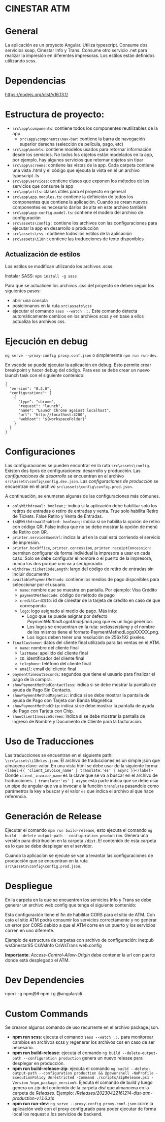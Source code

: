 # CINESTAR ATM
# General

La aplicación es un proyecto Angular.
Utiliza typescript.
Consume dos servicios soap, Cinestar Info y Trans.
Consume otro servicio .net para realizar la impresión en diferentes impresoras.
Los estilos están definidos utilizando scss.

# Dependencias

https://nodejs.org/dist/v16.13.1/

# Estructura de proyecto:

- `src\app\components`: contiene todos los componentes reutilizables de la app
    - `src\app\components\nav-bar`: contiene la barra de navegación superior derecha (selección de película, pago, etc) 
- `src\app\models`: contiene modelos usados para retornar información desde los servicios. No todos los objetos están modelados en la app, por ejemplo, hay algunos servicios que retornar objetos sin tipar
- `src\app\screens`: contiene las vistas de la app. Cada carpeta contiene una vista .html y el código que ejecuta la vista en el un archivo typescript .ts
- `src\app\services`: contiene clases que exponen los métodos de los servicios que consume la app
- `src\app\utils`: clases útiles para el proyecto en general
- `src\app\app.modules.ts`: contiene la definición de todos los componentes que contiene la aplicación. Cuando se crean nuevos componentes es necesario darlos de alta en este archivo también
- `src\app\app-config.model.ts`: contiene el modelo del archivo de configuración
- `src\assets\config` :  contiene los archivos con las configuraciones para ejecutar la app en desarrollo o producción
- `src\assets\css` :  contiene todos los estilos de la aplicación
- `src\assets\i18n` :  contiene las traducciones de texto disponibles


## Actualización de estilos
Los estilos se modifican utilizando los archivos .scss.

Instalar SASS:
`npm install -g sass`

Para que se actualicen los archivos .css del proyecto se deben seguir los siguientes pasos:
- abrir una consola
- posicionanos en la ruta `src\assets\css`
- ejecutar el comando `sass --watch .:.`
Este comando detecta automáticamente cambios en los archivos scss y en base a ellos actualiza los archivos css.

# Ejecución en debug
`ng serve --proxy-config proxy.conf.json` o simplemente `npm run run-dev`.

En vscode se puede ejecutar la aplicación en debug. Esto permite crear breakpoint y hacer debug del código.
Para eso se debe crear un nuevo launch task con el siguiente contenido:
```
{
  "version": "0.2.0",
  "configurations": [
    {
      "type": "chrome",
      "request": "launch",
      "name": "Launch Chrome against localhost",
      "url": "http://localhost:4200",
      "webRoot": "${workspaceFolder}"
    }
  ]
}
```

# Configuraciones

Las configuraciones se pueden encontrar en la ruta `src\assets\config`.
Existen dos tipos de configuraciones: desarrollo y producción. 
Las *configuraciones de desarrollo* se encuentran en el archivo `src\assets\config\config.dev.json`.
Las *configuraciones de producción* se encuentran en el archivo `src\assets\config\config.prod.json`.

A continuación, se enumeran algunas de las configuraciones más cómunes.

- `onlyWithdrawal: boolean;`: indica si la aplicación debe habilitar solo los retiros de entradas o retiro de entradas y venta. True solo habilita Retiro de Tickets. False Retiro y Venta de Entradas.
- `isQRWithdrawalEnabled: boolean;`: indica si se habilita la opción de retiro con código QR. False indica que no se debe mostrar la opción de menú de Retiro con QR.
- `printer.serviceBaseUrl`: indica la url en la cual está corriendo el servicio de impresión.
- `printer.boxOffice`, `printer.concession`, `printer.receiptConcession`:  permiten configurar de forma individual la impresora a usar en cada caso. Solo se debe configurar el nombre o el puerto de la impresora, nunca los dos porque uno va a ser ignorado.
- `withdraw.ticketCodeLength`: largo del código de retiro de entradas sin incluir documento
- `availablePaymentMethods`: contiene los medios de pago disponibles para seleccionar por el usuario.
  - `name`: nombre que se muestra en pantalla. Por ejemplo: Visa Crédito
  - `paymentMethodCode`: código de método de pago
  - `creditCardCSID`: id de cinestar de la tarjeta de crédito en caso de que corresponda
  - `logo`: logo asignado al medio de pago. Más info:
    - Logo que se puede asignar por defecto _PaymentMethodLogoUndefined.png_ que es un logo genérico. 
    - Los logos se encuentran en la ruta: _src\assets\img_ y el nombre de los mismos tiene el formato PaymentMethodLogoXXXXX.png.
    - Los logos deben tener una resolución de 256x192 pixeles. 
- `finalCustomer`: datos del cliente final utilizado para las ventas en el ATM. 
  - `name`: nombre del cliente final
  - `lastName`: apellido del cliente final
  - `ID`: identificador del cliente final
  - `telephone`: teléfono del cliente final
  - `email`: email del cliente final
- `paymentTimeoutSeconds`: segundos que tiene el usuario para finalizar el pago de la compra. 
- `showPaymentMethodContactless`: indica si se debe mostrar la pantalla de ayuda de Pago Sin Contacto. 
- `showPaymentMethodMagnetic`: indica si se debe mostrar la pantalla de ayuda de Pago con Tarjeta con Banda Magnética. 
- `showPaymentMethodChip`: indica si se debe mostrar la pantalla de ayuda de Pago con Tarjeta con Chip. 
- `showClientInvoiceScreen`: indica si se debe mostrar la pantalla de ingreso de Nombre y Documento de Cliente para la facturación. 

# Uso de Traducciones

Las traducciones se encuentran en el siguiente path: `\src\assets\i18n\es.json`.
El archivo de traducciones es un simple json que almacena clave-valor.
En una vista html se debe usar de la siguiente forma:
```<label>{{ 'client_invoice_name' | translate:'es' | async }}</label>```
Donde `client_invoice_name` es la clave que se va a buscar en el archivo de traducciones. 
`| translate:'es' | async` esta parte indica que se debe usar un pipe de angular que va a invocar a la función `translate` pasandole como parámetros la key a buscar y el valor `es` que indica el archivo al que hace referencia. 

# Generación de Release

Ejecutar el comando `npm run build-release`, esto ejecuta el comando `ng build --delete-output-path --configuration production`. Genera una versión para distribución en la carpeta `/dist`. El contenido de esta carpeta es lo que se debe desplegar en el servidor.

Cuando la aplicación se ejecute se van a levantar las configuraciones de producción que se encuentran en la ruta `src\assets\config\config.prod.json`.

# Despliegue

En la carpeta en la que se encuentren los servicios Info y Trans se debe generar un archivo web.config que tenga el siguiente contenido:

<?xml version="1.0" encoding="UTF-8"?>
<configuration>
    <system.webServer>
		<httpProtocol> 
			<customHeaders>
                <add name="Access-Control-Allow-Origin" value="http://localhost:8081" /> 
				<add name="Access-Control-Allow-Headers" value="Content-Type, Authorization, SOAPAction" />
				<add name="Access-Control-Allow-Methods" value="GET, POST, PUT, DELETE, OPTIONS" />
             </customHeaders> 
         </httpProtocol>
    </system.webServer> 
 </configuration> 

Esta configuración tiene el fin de habilitar CORS para el sitio de ATM. Con esto el sitio ATM podrá consumir los servicios correctamente y no generar un error por CORS debido a que el ATM corre en un puerto y los servicios corren en uno diferente.

Ejemplo de estructura de carpetas con archivo de configuración:
  inetpub
    wsCinestar85
      CsWsInfo
      CsWsTrans
      web.config

**Importante**: *Access-Control-Allow-Origin* debe contener la url con puerto donde está desplegado el ATM. 


# Dev Dependencies
npm i -g npm@6 
npm i g @angular/cli

# Custom Commands
Se crearon algunos comando de uso recurrente en el archivo package.json. 

- **npm run scss**: ejecuta el comando `sass --watch .:.` para monitorear cambios en archivos scss y regenerar los archivos css en caso de ser necesario. 
- **npm run build-release**: ejecuta el comando `ng build --delete-output-path --configuration production` genera un nuevo release para desplegar en producción. 
- **npm run build-release-zip**: ejecuta el comando `ng build --delete-output-path --configuration production && @powershell -NoProfile -ExecutionPolicy Unrestricted -Command ./scripts/ZipRelease.ps1 -Version %npm_package_version%`. Ejecuta el comando de build y luego genera un *zip* del contenido de la carpeta *dist* que almancena en la carpeta de *Releases*. Ejemplo: */Releases/20230422161214-dist-atm-production-v1.1.6.zip*
- **npm run run-dev**: `ng serve --proxy-config proxy.conf.json` corre la aplicación web con el proxy configurado para poder ejecutar de forma local los request a los servicios de backend.
